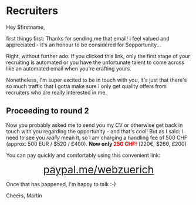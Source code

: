 <!-- ::Recruiters -->
# Recruiters

Hey $firstname,

first things first: Thanks for sending me that email! I feel valued and appreciated - it's an honour to be considered for $opportunity...

Right, without further ado: If you clicked this link, only the first stage of your recruiting is automated
or you have the unfortunate talent to come across like an automated email when you're crafting yours.

Nonetheless, I'm super excited to be in touch with you, it's just that there's so much traffic that I gotta make sure I only get quality offers
from recruiters who are really interested in me.

## Proceeding to round 2

Now you probably asked me to send you my CV or otherwise get back in touch with you regarding the opportunity - and that's cool!
But as I said: I need to see you *really* mean it, so I am charging a handling fee of <span style="text-decoration:strikethrough">500 CHF (approx. 500 EUR / $520 / £400)</span>.
**Now only <span style="font-weight: bold; color: red;">250 CHF!</span>** (220€, $260, £200)

You can pay quickly and comfortably using this convenient link:

<div style="font-size: 2em; text-align: center;">
  <a href="https://paypal.me/webzuerich">paypal.me/webzuerich</a>
</div>

Once that has happened, I'm happy to talk :-)

Cheers,
Martin